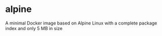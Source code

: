 # alpine
A minimal Docker image based on Alpine Linux with a complete package index and only 5 MB in size
